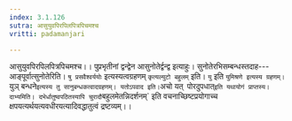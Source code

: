 ```yaml
---
index: 3.1.126
sutra: आसुयुवपिरपिलपित्रपिचमश्च
vritti: padamanjari

---
```

आसुयुवपिरपिलपित्रपिचमश्च।। पुप्रभृतीनां द्वन्द्वेन आसुनोतेर्द्वन्द्व इत्याहुः। सुनोतेरभिसम्बन्धस्तदाह---आङ्पूर्वात्सुनोतेरिति। `षु प्रसवैश्वर्ययोः` इत्यस्यत्वग्रहणम् `कृत्यल्युटो बहुलम्` इति। `यु` इति `युमिश्रणे इत्यस्य ग्रहणम्। `युञ् बन्धने` इत्यस्य तु सानुबन्धकत्वादग्रहणम्। यतोऽपवाद इति। `अचो यत्` `पोरदुपधात्` इति यथायोगं प्राप्तस्य। दाभ्यमिति। दभेर्धातुष्वपठितस्यापि चुरादौ `बहुलमेतन्निदर्शनम्` इति वचनाच्छिष्टप्रयोगाच्च क्षपयत्यर्थयत्यवधीरयत्यादिवद्धातुत्वं द्रष्टव्यम्।।